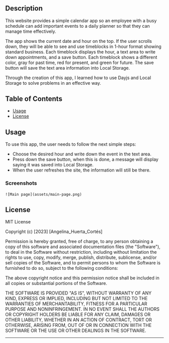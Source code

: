 # <Daily-Planner>

## Description

This website provides a simple calendar app so an employee with a busy schedule can add important events to a daily planner so that they can manage time effectively.

The app shows the current date and hour on the top.
If the user scrolls down, they will be able to see and use timeblocks in 1-hour format showing standard business.
Each timeblock displays the hour, a text area to write down appointments, and a save button.
Each timeblock shows a different color, gray for past time, red for present, and green for future.
The save button will save the text area information into Local Storage.


Through the creation of this app, I learned how to use Dayjs and Local Storage to solve problems in an effective way.

## Table of Contents

- [Usage](#usage)
- [License](#license)

## Usage

To use this app, the user needs to follow the next simple steps:

* Choose the desired hour and write down the event in the text area.
* Press down the save button, when this is done, a message will display saying it was saved into Local Storage.
* When the user refreshes the site, the information will still be there.

### Screenshots
    ![Main page](assets/main-page.png)

## License

MIT License

Copyright (c) [2023] [Angelina_Huerta_Cortés]

Permission is hereby granted, free of charge, to any person obtaining a copy
of this software and associated documentation files (the "Software"), to deal
in the Software without restriction, including without limitation the rights
to use, copy, modify, merge, publish, distribute, sublicense, and/or sell
copies of the Software, and to permit persons to whom the Software is
furnished to do so, subject to the following conditions:

The above copyright notice and this permission notice shall be included in all
copies or substantial portions of the Software.

THE SOFTWARE IS PROVIDED "AS IS", WITHOUT WARRANTY OF ANY KIND, EXPRESS OR
IMPLIED, INCLUDING BUT NOT LIMITED TO THE WARRANTIES OF MERCHANTABILITY,
FITNESS FOR A PARTICULAR PURPOSE AND NONINFRINGEMENT. IN NO EVENT SHALL THE
AUTHORS OR COPYRIGHT HOLDERS BE LIABLE FOR ANY CLAIM, DAMAGES OR OTHER
LIABILITY, WHETHER IN AN ACTION OF CONTRACT, TORT OR OTHERWISE, ARISING FROM,
OUT OF OR IN CONNECTION WITH THE SOFTWARE OR THE USE OR OTHER DEALINGS IN THE
SOFTWARE.

---
